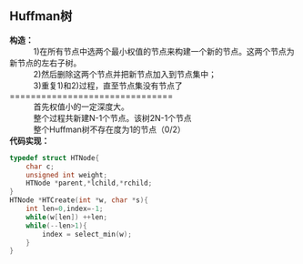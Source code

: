 ## Huffman树
**构造：**<br>
　　　1)在所有节点中选两个最小权值的节点来构建一个新的节点。这两个节点为新节点的左右子树。<br>
　　　2)然后删除这两个节点并把新节点加入到节点集中；<br>
　　　3)重复1)和2)过程，直至节点集没有节点了<br>
===============================<br>
　　　首先权值小的一定深度大。<br>
　　　整个过程共新建N-1个节点。该树2N-1个节点<br>
　　　整个Huffman树不存在度为1的节点（0/2）<br>
**代码实现：**
```C
typedef struct HTNode{
    char c;
    unsigned int weight;
    HTNode *parent,*lchild,*rchild;
}
HTNode *HTCreate(int *w, char *s){
    int len=0,index=-1;
    while(w[len]) ++len;    
    while(--len>1){
        index = select_min(w);
    }
}
```